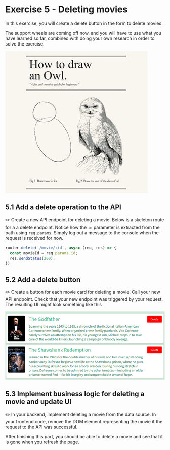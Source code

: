 # Exercise 5 - Deleting movies

In this exercise, you will create a delete button in the form to delete movies.

The support wheels are coming off now, and you will have to use what you have learned so far, combined with doing your own research in order to solve the exercise. 

![Draw the rest of the owl](./img/owl.jpg)

## 5.1 Add a delete operation to the API

:pencil2: Create a new API endpoint for deleting a movie. Below is a skeleton route for a a delete endpoint. Notice how the `id` parameter is extracted from the path using `req.params`. Simply log out a message to the console when the request is received for now. 


```javascript
router.delete('/movie/:id', async (req, res) => {
  const movieId = req.params.id;
  res.sendStatus(200);
})
```
## 5.2 Add a delete button

:pencil2: Create a button for each movie card for deleting a movie. Call your new API endpoint. Check that your new endpoint was triggered by your request.
The resulting UI might look something like this


![Delete example](./img/delete_example.png)


## 5.3 Implement business logic for deleting a movie and update UI

:pencil2: In your backend, implement deleting a movie from the data source. In your frontend code, remove the DOM element representing the movie if the request to the API was successful.

After finishing this part, you should be able to delete a movie and see that it is gone when you refresh the page. 
